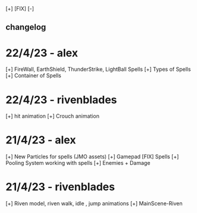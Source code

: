 [+]
[FIX]
[-]

## changelog


# 22/4/23 - alex
[+] FireWall, EarthShield, ThunderStrike, LightBall Spells
[+] Types of Spells
[+] Container of Spells


# 22/4/23 - rivenblades
[+] hit animation
[+] Crouch animation

# 21/4/23 - alex
[+] New Particles for spells (JMO assets)
[+] Gamepad
[FIX] Spells
[+] Pooling System working with spells
[+] Enemies + Damage 


# 21/4/23 - rivenblades
[+] Riven model, riven walk, idle , jump animations
[+] MainScene-Riven